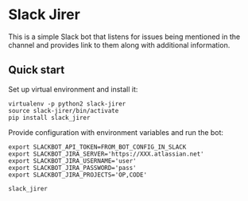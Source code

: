 # Slack Jirer

This is a simple Slack bot that listens for issues being mentioned in the channel and provides link to them along with additional information.

## Quick start

Set up virtual environment and install it:

```
virtualenv -p python2 slack-jirer
source slack-jirer/bin/activate
pip install slack_jirer
```

Provide configuration with environment variables and run the bot:

```
export SLACKBOT_API_TOKEN=FROM_BOT_CONFIG_IN_SLACK
export SLACKBOT_JIRA_SERVER='https://XXX.atlassian.net'
export SLACKBOT_JIRA_USERNAME='user'
export SLACKBOT_JIRA_PASSWORD='pass'
export SLACKBOT_JIRA_PROJECTS='OP,CODE'

slack_jirer
```

